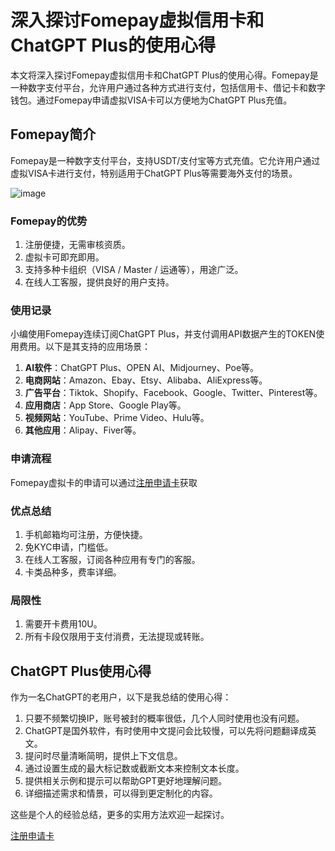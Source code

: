 # 深入探讨Fomepay虚拟信用卡和ChatGPT Plus的使用心得

本文将深入探讨Fomepay虚拟信用卡和ChatGPT Plus的使用心得。Fomepay是一种数字支付平台，允许用户通过各种方式进行支付，包括信用卡、借记卡和数字钱包。通过Fomepay申请虚拟VISA卡可以方便地为ChatGPT Plus充值。

## Fomepay简介

Fomepay是一种数字支付平台，支持USDT/支付宝等方式充值。它允许用户通过虚拟VISA卡进行支付，特别适用于ChatGPT Plus等需要海外支付的场景。

![image](https://github.com/gcreddevil1/Fomepay/assets/169868893/730894d0-6fc2-4c0f-b286-46b4c9d14a41)

### Fomepay的优势

1. 注册便捷，无需审核资质。
2. 虚拟卡可即充即用。
3. 支持多种卡组织（VISA / Master / 运通等），用途广泛。
4. 在线人工客服，提供良好的用户支持。

### 使用记录

小编使用Fomepay连续订阅ChatGPT Plus，并支付调用API数据产生的TOKEN使用费用。以下是其支持的应用场景：

1. **AI软件**：ChatGPT Plus、OPEN AI、Midjourney、Poe等。
2. **电商网站**：Amazon、Ebay、Etsy、Alibaba、AliExpress等。
3. **广告平台**：Tiktok、Shopify、Facebook、Google、Twitter、Pinterest等。
4. **应用商店**：App Store、Google Play等。
5. **视频网站**：YouTube、Prime Video、Hulu等。
6. **其他应用**：Alipay、Fiver等。

### 申请流程

Fomepay虚拟卡的申请可以通过[注册申请卡](https://gpt.fomepay.com/#/pages/login/index?d=Q3DD80)获取

### 优点总结

1. 手机邮箱均可注册，方便快捷。
2. 免KYC申请，门槛低。
3. 在线人工客服，订阅各种应用有专门的客服。
4. 卡类品种多，费率详细。

### 局限性

1. 需要开卡费用10U。
2. 所有卡段仅限用于支付消费，无法提现或转账。

## ChatGPT Plus使用心得

作为一名ChatGPT的老用户，以下是我总结的使用心得：

1. 只要不频繁切换IP，账号被封的概率很低，几个人同时使用也没有问题。
2. ChatGPT是国外软件，有时使用中文提问会比较慢，可以先将问题翻译成英文。
3. 提问时尽量清晰简明，提供上下文信息。
4. 通过设置生成的最大标记数或截断文本来控制文本长度。
5. 提供相关示例和提示可以帮助GPT更好地理解问题。
6. 详细描述需求和情景，可以得到更定制化的内容。

这些是个人的经验总结，更多的实用方法欢迎一起探讨。

[注册申请卡](https://gpt.fomepay.com/#/pages/login/index?d=Q3DD80)
